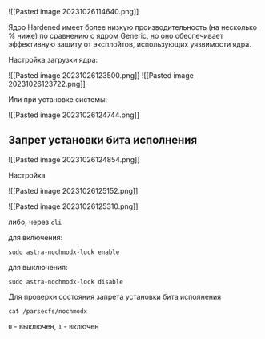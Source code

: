 
![[Pasted image 20231026114640.png]]

Ядро Hardened имеет более низкую производительность (на несколько % ниже) по сравнению с ядром Generic, но оно обеспечивает эффективную защиту от эксплойтов, использующих уязвимости ядра.

Настройка загрузки ядра:

![[Pasted image 20231026123500.png]]
![[Pasted image 20231026123722.png]]

Или при установке системы:

![[Pasted image 20231026124744.png]]

## Запрет установки бита исполнения

![[Pasted image 20231026124854.png]]

Настройка

![[Pasted image 20231026125152.png]]

![[Pasted image 20231026125310.png]]

либо, через `cli`

для включения:

```Shell
sudo astra-nochmodx-lock enable
```

для выключения:

```Shell
sudo astra-nochmodx-lock disable
```

Для проверки состояния запрета установки бита исполнения

```Shell
cat /parsecfs/nochmodx
```

`0` - выключен, `1` - включен

